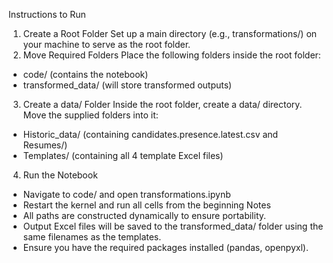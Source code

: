 

Instructions to Run
1. Create a Root Folder
Set up a main directory (e.g., transformations/) on your machine to serve as the root folder.
2. Move Required Folders
Place the following folders inside the root folder:
* code/ (contains the notebook)
* transformed_data/ (will store transformed outputs)
3. Create a data/ Folder
Inside the root folder, create a data/ directory.
Move the supplied folders into it:
* Historic_data/ (containing candidates.presence.latest.csv and Resumes/)
* Templates/ (containing all 4 template Excel files)
4. Run the Notebook
* Navigate to code/ and open transformations.ipynb
* Restart the kernel and run all cells from the beginning
Notes
* All paths are constructed dynamically to ensure portability.
* Output Excel files will be saved to the transformed_data/ folder using the same filenames as the templates.
* Ensure you have the required packages installed (pandas, openpyxl).
